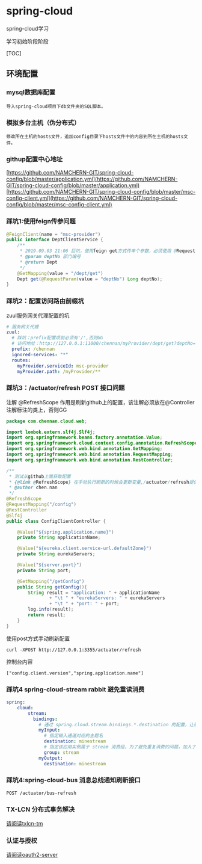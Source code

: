 # spring-cloud
spring-cloud学习

学习初始阶段阶段

[TOC]

## 环境配置
### mysql数据库配置
```text
导入spring-cloud项目下db文件夹的SQL脚本。
```

### 模拟多台主机（伪分布式）
```text
修改所在主机的hosts文件，追加config目录下hosts文件中的内容到所在主机的hosts文件。
```

### githup配置中心地址
[https://github.com/NAMCHERN-GIT/spring-cloud-config/blob/master/application.yml](https://github.com/NAMCHERN-GIT/spring-cloud-config/blob/master/application.yml)  
[https://github.com/NAMCHERN-GIT/spring-cloud-config/blob/master/msc-config-client.yml](https://github.com/NAMCHERN-GIT/spring-cloud-config/blob/master/msc-config-client.yml)
### 踩坑1:使用feign传参问题
```java
@FeignClient(name = "msc-provider")
public interface DeptClientService {                                    
    /**
     * 2019.09.03 21:06 巨坑，使用feign get方式传单个参数，必须使用 @RequestParam(value = "deptNo") 注解，并且必须声明参数名称
     * @param deptNo 部门编号
     * @return Dept
     */
    @GetMapping(value = "/dept/get")
    Dept get(@RequestParam(value = "deptNo") Long deptNo);
}
```

### 踩坑2：配置访问路由前缀坑
zuul服务网关代理配置的坑
```yaml
# 服务网关代理
zuul:
  # 踩坑：prefix配置项前必须有'/',否则GG
  # 访问地址：http://127.0.0.1:11000/chennan/myProvider/dept/get?deptNo=1
  prefix: /chennan
  ignored-services: "*"
  routes:
    myProvider.serviceId: msc-provider
    myProvider.path: /myProvider/**
```

### 踩坑3：/actuator/refresh POST 接口问题
注解 @RefreshScope 作用是刷新github上的配置，该注解必须放在@Controller 注解标注的类上，否则GG
```java
package com.chennan.cloud.web;

import lombok.extern.slf4j.Slf4j;
import org.springframework.beans.factory.annotation.Value;
import org.springframework.cloud.context.config.annotation.RefreshScope;
import org.springframework.web.bind.annotation.GetMapping;
import org.springframework.web.bind.annotation.RequestMapping;
import org.springframework.web.bind.annotation.RestController;

/**
 * 测试从github上面获取配置
 * {@link @RefreshScope} 在手动执行刷新的时候会更新变量,/actuator/refresh提供了手动刷新的功能，并且必须使用POST方式；
 * @author chen.nan
 */
@RefreshScope
@RequestMapping("/config")
@RestController
@Slf4j
public class ConfigClientController {

    @Value("${spring.application.name}")
    private String applicationName;

    @Value("${eureka.client.service-url.defaultZone}")
    private String eurekaServers;

    @Value("${server.port}")
    private String port;

    @GetMapping("/getConfig")
    public String getConfig(){
        String result = "application: " + applicationName
                + "\t " + "eurekaServers: " + eurekaServers
                + "\t " + "port: " + port;
        log.info(result);
        return result;
    }
}

```
使用post方式手动刷新配置  
```shell script
curl -XPOST http://127.0.0.1:3355/actuator/refresh
```
控制台内容
```text
["config.client.version","spring.application.name"]
```

### 踩坑4  spring-cloud-stream rabbit 避免重读消费
```yaml
spring:
    cloud:
        stream:
          bindings:
            # 通过 spring.cloud.stream.bindings.*.destination 的配置，让输入通道和输出通道对应到同一个主题上
            myInput:
              # 指定输入通道对应的主题名
              destination: minestream
              # 指定该应用实例属于 stream 消费组，为了避免重复消费的问题，加入了消费组
              group: stream
            myOutput:
              destination: minestream
```
### 踩坑4:spring-cloud-bus 消息总线通知刷新接口
```text
POST /actuator/bus-refresh
```

### TX-LCN 分布式事务解决
[请阅读txlcn-tm](txlcn-tm/README.md)

### 认证与授权
[请阅读oauth2-server](oauth2-server/README.md)